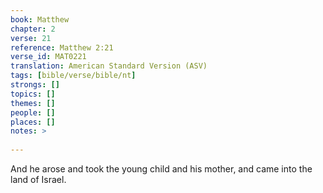 ```yaml
---
book: Matthew
chapter: 2
verse: 21
reference: Matthew 2:21
verse_id: MAT0221
translation: American Standard Version (ASV)
tags: [bible/verse/bible/nt]
strongs: []
topics: []
themes: []
people: []
places: []
notes: >
  
---
```


And he arose and took the young child and his mother, and came into the land of Israel.
